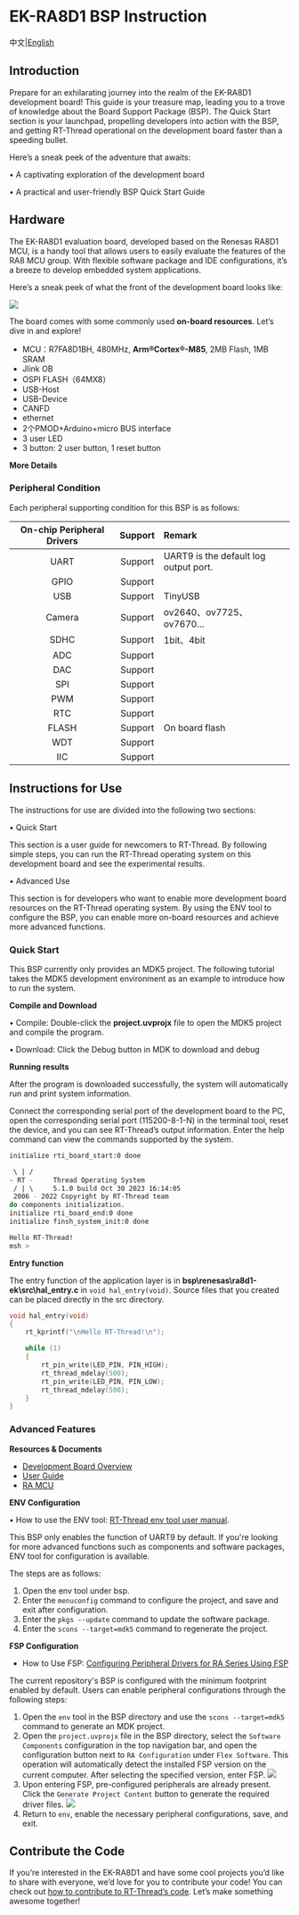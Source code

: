 # EK-RA8D1 BSP Instruction

中文|[English](README.md)

## Introduction

Prepare for an exhilarating journey into the realm of the EK-RA8D1 development board! This guide is your treasure map, leading you to a trove of knowledge about the Board Support Package (BSP). The Quick Start section is your launchpad, propelling developers into action with the BSP, and getting RT-Thread operational on the development board faster than a speeding bullet.

Here’s a sneak peek of the adventure that awaits:

• A captivating exploration of the development board

• A practical and user-friendly BSP Quick Start Guide

## Hardware

The EK-RA8D1 evaluation board, developed based on the Renesas RA8D1 MCU, is a handy tool that allows users to easily evaluate the features of the RA8 MCU group. With flexible software package and IDE configurations, it’s a breeze to develop embedded system applications.

Here’s a sneak peek of what the front of the development board looks like:

![](docs/picture/front.png)

The board comes with some commonly used **on-board resources**. Let’s dive in and explore!

- MCU：R7FA8D1BH, 480MHz, **Arm®Cortex®-M85**, 2MB Flash, 1MB SRAM
- Jlink OB
- OSPI FLASH（64MX8）
- USB-Host
- USB-Device
- CANFD
- ethernet 
- 2个PMOD+Arduino+micro BUS interface
- 3 user LED
- 3 button: 2 user button, 1 reset button

**More Details**

### Peripheral Condition

Each peripheral supporting condition for this BSP is as follows:

| **On-chip Peripheral Drivers** | **Support** | **Remark** |
| :----------------: | :----------------: | :------------- |
| UART               | Support        | UART9 is the default log output port. |
| GPIO               | Support        |                |
| USB | Support | TinyUSB |
| Camera | Support | ov2640、ov7725、ov7670... |
| SDHC | Support | 1bit、4bit |
| ADC | Support | |
| DAC | Support | |
| SPI | Support | |
| PWM | Support | |
| RTC | Support | |
| FLASH |   Support   | On board flash |
| WDT | Support | |
| IIC | Support | |

## Instructions for Use 

The instructions for use are divided into the following two sections:

• Quick Start

This section is a user guide for newcomers to RT-Thread. By following simple steps, you can run the RT-Thread operating system on this development board and see the experimental results. 

• Advanced Use

This section is for developers who want to enable more development board resources on the RT-Thread operating system. By using the ENV tool to configure the BSP, you can enable more on-board resources and achieve more advanced functions.

### Quick Start 

This BSP currently only provides an MDK5 project. The following tutorial takes the MDK5 development environment as an example to introduce how to run the system.

**Compile and Download**

• Compile: Double-click the **project.uvprojx** file to open the MDK5 project and compile the program. 

• Download: Click the Debug button in MDK to download and debug 

**Running results**

After the program is downloaded successfully, the system will automatically run and print system information.

Connect the corresponding serial port of the development board to the PC, open the corresponding serial port (115200-8-1-N) in the terminal tool, reset the device, and you can see RT-Thread’s output information. Enter the help command can view the commands supported by the system.

```bash
initialize rti_board_start:0 done

 \ | /
- RT -     Thread Operating System
 / | \     5.1.0 build Oct 30 2023 16:14:05
 2006 - 2022 Copyright by RT-Thread team
do components initialization.
initialize rti_board_end:0 done
initialize finsh_system_init:0 done

Hello RT-Thread!
msh >
```

**Entry function**

The entry function of the application layer is in **bsp\renesas\ra8d1-ek\src\hal_entry.c** in `void hal_entry(void)`. Source files that you created can be placed directly in the src directory.

```c
void hal_entry(void)
{
    rt_kprintf("\nHello RT-Thread!\n");

    while (1)
    {
        rt_pin_write(LED_PIN, PIN_HIGH);
        rt_thread_mdelay(500);
        rt_pin_write(LED_PIN, PIN_LOW);
        rt_thread_mdelay(500);
    }
}
```

### Advanced Features

**Resources & Documents**

- [Development Board Overview](https://www.renesas.com/us/en/products/microcontrollers-microprocessors/ra-cortex-m-mcus/ek-ra8d1-evaluation-kit-ra8d1-mcu-group#documents)
- [User Guide](https://www.renesas.com/us/en/document/mat/ek-ra8d1-v1-users-manual?r=25452351)
- [RA MCU](https://www.renesas.com/us/en/document/gde/1520091)

**ENV Configuration**

• How to use the ENV tool: [RT-Thread env tool user manual](https://www.rt-thread.io/document/site/programming-manual/env/env/). 

This BSP only enables the function of UART9 by default. If you're looking for more advanced functions such as components and software packages, ENV tool for configuration is available.

The steps are as follows:

1. Open the env tool under bsp.
2. Enter the `menuconfig` command to configure the project, and save and exit after configuration.
3. Enter the `pkgs --update` command to update the software package.
4. Enter the `scons --target=mdk5` command to regenerate the project. 

**FSP Configuration**

*   How to Use FSP: [Configuring Peripheral Drivers for RA Series Using FSP](https://www.rt-thread.org/document/site/#/rt-thread-version/rt-thread-standard/tutorial/make-bsp/renesas-ra/RA系列使用FSP配置外设驱动?id=ra系列使用-fsp-配置外设驱动)

The current repository's BSP is configured with the minimum footprint enabled by default. Users can enable peripheral configurations through the following steps:

1. Open the `env` tool in the BSP directory and use the `scons --target=mdk5` command to generate an MDK project.
2. Open the `project.uvprojx` file in the BSP directory, select the `Software Components` configuration in the top navigation bar, and open the configuration button next to `RA Configuration` under `Flex Software`. This operation will automatically detect the installed FSP version on the current computer. After selecting the specified version, enter FSP.
    ![](../docs/figures/mdk_rasc.png)
3. Upon entering FSP, pre-configured peripherals are already present. Click the `Generate Project Content` button to generate the required driver files.
    ![](../docs/figures/fsp_configure.png)
4. Return to `env`, enable the necessary peripheral configurations, save, and exit.

## Contribute the Code

If you’re interested in the EK-RA8D1 and have some cool projects you’d like to share with everyone, we’d love for you to contribute your code! You can check out [how to contribute to RT-Thread’s code](https://www.rt-thread.io/contribution.html). Let’s make something awesome together!